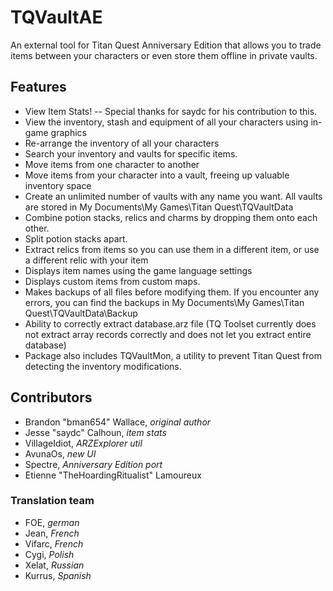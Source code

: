 # TQVaultAE
An external tool for Titan Quest Anniversary Edition that allows you to trade items between your characters or even store them offline in private vaults.

## Features
- View Item Stats! -- Special thanks for saydc for his contribution to this.
- View the inventory, stash and equipment of all your characters using in-game graphics
- Re-arrange the inventory of all your characters
- Search your inventory and vaults for specific items.
- Move items from one character to another
- Move items from your character into a vault, freeing up valuable inventory space
- Create an unlimited number of vaults with any name you want.  All vaults are stored in My Documents\My Games\Titan Quest\TQVaultData
- Combine potion stacks, relics and charms by dropping them onto each other.
- Split potion stacks apart.
- Extract relics from items so you can use them in a different item, or use a different relic with your item
- Displays item names using the game language settings
- Displays custom items from custom maps.
- Makes backups of all files before modifying them.  If you encounter any errors, you can find the backups in My Documents\My Games\Titan Quest\TQVaultData\Backup
- Ability to correctly extract database.arz file (TQ Toolset currently does not extract array records correctly and does not let you extract entire database)
- Package also includes TQVaultMon, a utility to prevent Titan Quest from detecting the inventory modifications.

## Contributors
- Brandon "bman654" Wallace, *original author*
- Jesse "saydc" Calhoun, *item stats*
- VillageIdiot, *ARZExplorer util*
- AvunaOs, *new UI*
- Spectre, *Anniversary Edition port*
- Etienne "TheHoardingRitualist" Lamoureux

### Translation team
- FOE, *german*
- Jean, *French*
- Vifarc, *French*
- Cygi, *Polish*
- Xelat, *Russian*
- Kurrus, *Spanish*